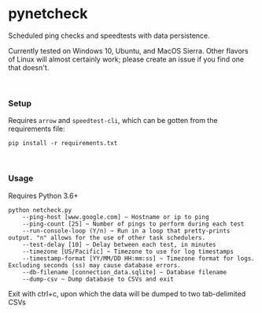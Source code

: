 # pynetcheck
Scheduled ping checks and speedtests with data persistence.

Currently tested on Windows 10, Ubuntu, and MacOS Sierra. Other flavors of Linux will almost certainly work; please create an issue if you find one that doesn't.

&nbsp;

### Setup
  Requires `arrow` and `speedtest-cli`, which can be gotten from the requirements file:
  
    pip install -r requirements.txt

&nbsp;
### Usage
  Requires Python 3.6+
  
    python netcheck.py
        --ping-host [www.google.com] ~ Hostname or ip to ping
        --ping-count [25] ~ Number of pings to perform during each test
        --run-console-loop (Y/n) ~ Run in a loop that pretty-prints output. "n" allows for the use of other task schedulers.
        --test-delay [10] ~ Delay between each test, in minutes
        --timezone [US/Pacific] ~ Timezone to use for log timestamps
        --timestamp-format [YY/MM/DD HH:mm:ss] ~ Timezone format for logs. Excluding seconds (ss) may cause database errors.
        --db-filename [connection_data.sqlite] ~ Database filename
        --dump-csv ~ Dump database to CSVs and exit
  
  Exit with ctrl+c, upon which the data will be dumped to two tab-delimited CSVs
